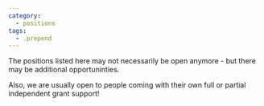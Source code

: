 ```yaml
---
category:
  - positions
tags:
  - .prepend
---
```


The positions listed here may not necessarily be open anymore - but there may be additional opportuninties.

Also, we are usually open to people coming with their own full or partial independent grant support!
